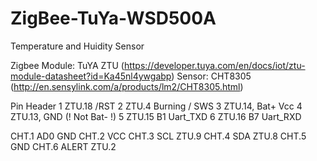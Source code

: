 # ZigBee-TuYa-WSD500A

Temperature and Huidity Sensor

Zigbee Module: TuYA ZTU (https://developer.tuya.com/en/docs/iot/ztu-module-datasheet?id=Ka45nl4ywgabp)
Sensor: CHT8305 (http://en.sensylink.com/a/products/lm2/CHT8305.html)

Pin Header
1 ZTU.18  /RST
2 ZTU.4   Burning / SWS
3 ZTU.14, Bat+ Vcc
4 ZTU.13, GND (! Not Bat- !)
5 ZTU.15 B1 Uart_TXD
6 ZTU.16 B7 Uart_RXD


CHT.1 AD0     GND
CHT.2 VCC
CHT.3 SCL     ZTU.9
CHT.4 SDA     ZTU.8
CHT.5 GND
CHT.6 ALERT   ZTU.2

